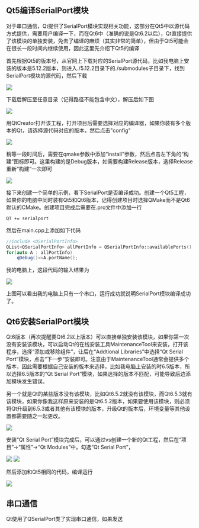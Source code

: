 ## Qt5编译SerialPort模块

对于串口通信，Qt提供了SerialPort模块实现相关功能，这部分在Qt5中以源代码方式提供，需要用户编译一下，而在Qt6中（准确的说是Qt6.2以后），Qt直接提供了该模块的单独安装，免去了编译的麻烦（其实非常的简单），但由于Qt5可能会在很长一段时间内继续使用，因此这里先介绍下Qt5的编译

首先根据Qt5的版本号，从官网上下载对应的SerialPort源代码，比如我电脑上安装的版本是5.12.2版本，则进入./5.12.2目录下的./submodules子目录下，找到SerialPort模块的源代码，然后下载

![](https://jxf2008-1302581379.cos.ap-nanjing.myqcloud.com/QtNotes/SerialPort1.png)

下载后解压至任意目录（记得路径不能包含中文），解压后如下图

![](https://jxf2008-1302581379.cos.ap-nanjing.myqcloud.com/QtNotes/SerialPort2.png)

用QtCreator打开该工程，打开项目后需要选择对应的编译器，如果你装有多个版本的Qt，请选择源代码对应的版本，然后点击"config"

![](https://jxf2008-1302581379.cos.ap-nanjing.myqcloud.com/QtNotes/SerialPort3.png)

稍等一段时间后，需要在qmake参数中添加“install”参数，然后点击左下角的“构建”图标即可。这里构建的是Debug版本，如需要构建Release版本，选择Release重新“构建”一次即可

![](https://jxf2008-1302581379.cos.ap-nanjing.myqcloud.com/QtNotes/SerialPort4.png)

接下来创建一个简单的示例，看下SerialPort是否编译成功。创建一个Qt5工程，如果你的电脑中同时装有Qt5和Qt6版本，记得创建项目时选择QMake而不是Qt6默认的CMake。创建项目完成后需要在.pro文件中添加一行
```shell
QT += serialport
```
然后在main.cpp上添加如下代码
```c++
//include <QSerialPortInfo>
QList<QSerialPortInfo> allPortInfo = QSerialPortInfo::availablePorts();
for(auto A : allPortInfo)
    qDebug()<<A.portName();
```
我的电脑上，这段代码的输入结果为

![](https://jxf2008-1302581379.cos.ap-nanjing.myqcloud.com/QtNotes/SerialPort5.png)

上图可以看出我的电脑上只有一个串口，运行成功就说明SerialPort模块编译成功了。

## Qt6安装SerialPort模块

Qt6版本（再次提醒要Qt6.2以上版本）可以直接单独安装该模块，如果你第一次没有安装该模块，可以启动Qt的在线安装工具MaintenanceTool来安装，打开该程序，选择“添加或移除组件”，让后在“Addtional Libraries”中选择“Qt Serial Port”模块，点击“下一步”安装即可。注意由于MaintenanceTool通常会提供多个版本，因此需要根据自己安装的版本来选择，比如我电脑上安装的时6.5版本，所以选择6.5版本的“Qt Serial Port”模块，如果选择的版本不匹配，可能导致后边添加模块发生错误。

另一个就是Qt的某些版本没有该模块，比如Qt6.5.2就没有该模块，而Qt6.5.3就有该模块，如果你像我这样原来安装的是Qt6.5.2版本，如果要使用该模块，则必须将Qt升级到6.5.3或者其他有该模块的版本，升级Qt的版本后，环境变量等其他设置都需要随之一起更改。

![](https://jxf2008-1302581379.cos.ap-nanjing.myqcloud.com/QtNotes/SerialPort6.png)

安装“Qt Serial Port”模块完成后，可以通过vs创建一个新的Qt工程，然后在“项目”->“属性”->“Qt Modules”中，勾选“Qt Serial Port”，

![](https://jxf2008-1302581379.cos.ap-nanjing.myqcloud.com/QtNotes/SerialPort7.png)
![](https://jxf2008-1302581379.cos.ap-nanjing.myqcloud.com/QtNotes/SerialPort8.png)

然后添加和Qt5相同的代码，编译运行

![](https://jxf2008-1302581379.cos.ap-nanjing.myqcloud.com/QtNotes/SerialPort9.png)

## 串口通信

Qt使用了QSerialPort类了实现串口通信，如果发送